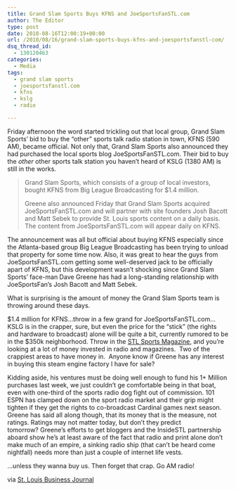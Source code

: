 ```yaml
---
title: Grand Slam Sports Buys KFNS and JoeSportsFanSTL.com
author: The Editor
type: post
date: 2010-08-16T12:00:19+00:00
url: /2010/08/16/grand-slam-sports-buys-kfns-and-joesportsfanstl-com/
dsq_thread_id:
  - 130120463
categories:
  - Media
tags:
  - grand slam sports
  - joesportsfanstl.com
  - kfns
  - kslg
  - radio

---
```

Friday afternoon the word started trickling out that local group, Grand Slam Sports&#8217; bid to buy the &#8220;other&#8221; sports talk radio station in town, KFNS (590 AM), became official. Not only that, Grand Slam Sports also announced they had purchased the local sports blog JoeSportsFanSTL.com. Their bid to buy the _other_ other sports talk station you haven&#8217;t heard of KSLG (1380 AM) is still in the works.

> Grand Slam Sports, which consists of a group of local investors, bought KFNS from Big League Broadcasting for $1.4 million.
> 
> Greene also announced Friday that Grand Slam Sports acquired JoeSportsFanSTL.com and will partner with site founders Josh Bacott and Matt Sebek to provide St. Louis sports content on a daily basis. The content from JoeSportsFanSTL.com will appear daily on KFNS.

The announcement was all but official about buying KFNS especially since the Atlanta-based group Big League Broadcasting has been trying to unload that property for some time now. Also, it was great to hear the guys from JoeSportsFanSTL.com getting some well-deserved jack to be officially apart of KFNS, but this development wasn&#8217;t shocking since Grand Slam Sports&#8217; face-man Dave Greene has had a long-standing relationship with JoeSportsFan&#8217;s Josh Bacott and Matt Sebek.

What is surprising is the amount of money the Grand Slam Sports team is throwing around these days.

$1.4 million for KFNS&#8230;throw in a few grand for JoeSportsFanSTL.com&#8230;KSLG is in the crapper, sure, but even the price for the &#8220;stick&#8221; (the rights and hardware to broadcast) alone will be quite a bit, currently rumored to be in the $350k neighborhood. Throw in the <a href="http://www.stlsportsmag.com/" target="_blank">STL Sports Magazine</a>, and you&#8217;re looking at a lot of money invested in radio and magazines.  Two of the crappiest areas to have money in.  Anyone know if Greene has any interest in buying this steam engine factory I have for sale?

Kidding aside, his ventures must be doing well enough to fund his 1+ Million purchases last week, we just couldn&#8217;t ge comfortable being in that boat, even with one-third of the sports radio dog fight out of commission. 101 ESPN has clamped down on the sport radio market and their grip might tighten if they get the rights to co-broadcast Cardinal games next season. Greene has said all along though, that its money that is the measure, not ratings. Ratings may not matter today, but don&#8217;t they predict tomorrow? Greene&#8217;s efforts to get bloggers and the InsideSTL partnership aboard show he&#8217;s at least aware of the fact that radio and print alone don&#8217;t make much of an empire, a sinking radio ship (that can&#8217;t be heard come nightfall) needs more than just a couple of internet life vests.

&#8230;unless they wanna buy us. Then forget that crap. Go AM radio!

via <a href="http://www.bizjournals.com/stlouis/stories/2010/08/09/daily61.html?surround=lfn" target="_blank">St. Louis Business Journal</a>